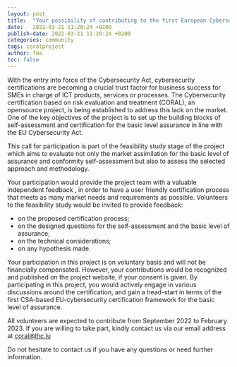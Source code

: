 ```yaml
---
layout: post
title:  "Your possibility of contributing to the first European Cybersecurity certification project based on the CSA"
date:   2022-03-21 11:20:24 +0200
publish-date: 2022-03-21 11:20:24 +0200
categories: community
tags: coralproject
author: fma
toc: false
---
```


With the entry into force of the Cybersecurity Act, cybersecurity certifications are becoming a crucial trust factor for business success for SMEs in charge of ICT products, services or processes. The Cybersecurity certification based on risk evaluation and treatment (CORAL), an opensource project, is being established to address this lack on the market. One of the key objectives of the project is to set up the building blocks of self-assessment and certification for the basic level assurance in line with the EU Cybersecurity Act. 

This call for participation is part of the feasibility study stage of the project which aims to evaluate not only the market assimilation for the basic level of assurance and conformity self-assessment but also to assess the selected approach and methodology.  

Your participation would provide the project team with a valuable independent feedback , in order to have a user friendly certification process that meets as many market needs and requirements as possible. Volunteers to the feasibility study would be  invited to provide feedback:

* on the proposed certification process;
* on the designed questions for the self-assessment and the basic level of assurance;
* on the technical considerations;
* on any hypothesis made.

Your participation in this project is on voluntary basis and will not be financially compensated. However, your contributions would be recognized and published on the project website, if your consent is given. By participating in this project, you would actively engage in various discussions around the certification, and gain a head-start in terms of the first CSA-based EU-cybersecurity certification framework for the basic level of assurance.

All volunteers are expected to contribute from September 2022 to February 2023. If you are willing to take part, kindly contact us via our email address at [coral@lhc.lu](mailto:coral@lhc.lu?subject=Coral%20Project%20Call%20for%20Participation)

Do not hesitate to contact us if you have any questions or need further information.
